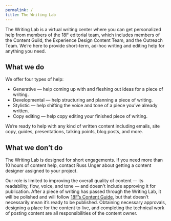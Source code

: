 ```yaml
---
permalink: /
title: The Writing Lab
---
```


The Writing Lab is a virtual writing center where you can get
personalized help from members of the 18F editorial team, which includes
members of the Content Guild, the Experience Design Content Team, and
the Outreach Team. We’re here to provide short-term, ad-hoc writing and
editing help for anything you need.

What we do
----------

We offer four types of help:

-   Generative — help coming up with and fleshing out ideas for a piece of writing.
-   Developmental — help structuring and planning a piece of writing.
-   Stylistic — help shifting the voice and tone of a piece you’ve already written.
-   Copy editing — help copy editing your finished piece of writing.

We’re ready to help with any kind of written content including emails,
site copy, guides, presentations, talking points, blog posts, and more.

What we don’t do
----------------

The Writing Lab is designed for short engagements. If you need more than
10 hours of content help, contact Russ Unger about getting a content
designer assigned to your project.

Our role is limited to improving the overall quality of content — its
readability, flow, voice, and tone — and doesn't include approving it
for publication. After a piece of writing has passed through the Writing
Lab, it will be polished and will follow [18F’s Content
Guide](https://pages.18f.gov/content-guide/), but that doesn’t
necessarily mean it’s ready to be published. Obtaining necessary
approvals, designing a place for the content to live, and completing the
technical work of posting content are all responsibilities of the
content owner.
